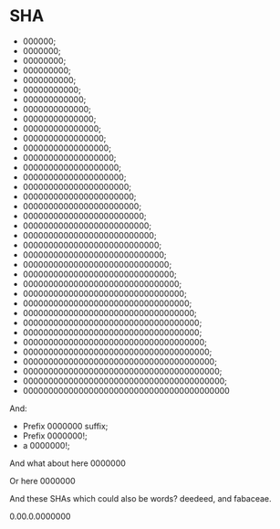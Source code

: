 # SHA

-   000000;
-   0000000;
-   00000000;
-   000000000;
-   0000000000;
-   00000000000;
-   000000000000;
-   0000000000000;
-   00000000000000;
-   000000000000000;
-   0000000000000000;
-   00000000000000000;
-   000000000000000000;
-   0000000000000000000;
-   00000000000000000000;
-   000000000000000000000;
-   0000000000000000000000;
-   00000000000000000000000;
-   000000000000000000000000;
-   0000000000000000000000000;
-   00000000000000000000000000;
-   000000000000000000000000000;
-   0000000000000000000000000000;
-   00000000000000000000000000000;
-   000000000000000000000000000000;
-   0000000000000000000000000000000;
-   00000000000000000000000000000000;
-   000000000000000000000000000000000;
-   0000000000000000000000000000000000;
-   00000000000000000000000000000000000;
-   00000000000000000000000000000000000;
-   000000000000000000000000000000000000;
-   0000000000000000000000000000000000000;
-   00000000000000000000000000000000000000;
-   000000000000000000000000000000000000000;
-   0000000000000000000000000000000000000000;
-   00000000000000000000000000000000000000000

And:

-   Prefix 0000000 suffix;
-   Prefix 0000000!;
-   a 0000000!;

And what about here
0000000

Or here
    0000000

And these SHAs which could also be words? deedeed, and fabaceae.

0.00.0.0000000
